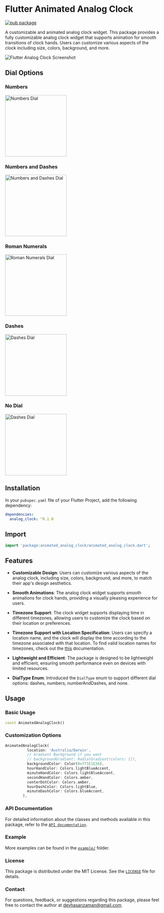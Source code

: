 # Flutter Animated Analog Clock

[![pub package](https://img.shields.io/badge/pub-v0.1.0-orange)](https://pub.dev/packages/animated_analog_clock)

A customizable and animated analog clock widget.
This package provides a fully customizable analog clock widget that supports
animation for smooth transitions of clock hands. Users can customize various
aspects of the clock including size, colors, background, and more.

![Flutter Analog Clock Screenshot](https://raw.githubusercontent.com/MuhammadHasan-Git/animated_analog_clock/main/screenshots/animated_analog_clock.gif)
&nbsp;

## Dial Options

### Numbers

<img src="https://raw.githubusercontent.com/MuhammadHasan-Git/animated_analog_clock/main/screenshots/number_dial_mockup.png" alt="Numbers Dial" width="200"/>

### Numbers and Dashes

<img src="https://raw.githubusercontent.com/MuhammadHasan-Git/animated_analog_clock/main/screenshots/NumAndDash.png" alt="Numbers and Dashes Dial" width="200"/>

### Roman Numerals

<img src="https://raw.githubusercontent.com/MuhammadHasan-Git/animated_analog_clock/main/screenshots/roman_dial_mockup.png" alt="Roman Numerals Dial" width="200"/>

### Dashes

<img src="https://raw.githubusercontent.com/MuhammadHasan-Git/animated_analog_clock/main/screenshots/dash_diial_mockup.png" alt="Dashes Dial" width="200"/>

### No Dial

<img src="https://raw.githubusercontent.com/MuhammadHasan-Git/animated_analog_clock/main/screenshots/none_dial_mockup.png" alt="Dashes Dial" width="200"/>

## Installation

In your `pubspec.yaml` file of your Flutter Project, add the following dependency:

```yaml
dependencies:
  analog_clock: ^0.1.0
```

## Import

```dart
import 'package:animated_analog_clock/animated_analog_clock.dart';
```

## Features

- **Customizable Design**: Users can customize various aspects of the analog clock, including size, colors, background, and more, to match their app's design aesthetics.

- **Smooth Animations**: The analog clock widget supports smooth animations for clock hands, providing a visually pleasing experience for users.

- **Timezone Support**: The clock widget supports displaying time in different timezones, allowing users to customize the clock based on their location or preferences.

- **Timezone Support with Location Specification**: Users can specify a location name, and the clock will display the time according to the timezone associated with that location. To find valid location names for timezones, check out the [this](https://help.syncfusion.com/flutter/calendar/timezone) documentation.

- **Lightweight and Efficient**: The package is designed to be lightweight and efficient, ensuring smooth performance even on devices with limited resources.

- **DialType Enum**: Introduced the `DialType` enum to support different dial options: dashes, numbers, numberAndDashes, and none.

## Usage

### Basic Usage

```dart
const AnimatedAnalogClock()
```

### Customization Options

```dart
AnimatedAnalogClock(
          location: 'Australia/Darwin',
          // Gradient Background if you want
          // backgroundGradient: RadialGradient(colors: []),
          backgroundColor: Color(0xff1E1E26),
          hourHandColor: Colors.lightBlueAccent,
          minuteHandColor: Colors.lightBlueAccent,
          secondHandColor: Colors.amber,
          centerDotColor: Colors.amber,
          hourDashColor: Colors.lightBlue,
          minuteDashColor: Colors.blueAccent,
        ),
```

### API Documentation

For detailed information about the classes and methods available in this package, refer to the [`API documentation`](https://pub.dev/documentation/animated_analog_clock/latest/).

### Example

More examples can be found in the [`example/`](https://github.com/MuhammadHasan-Git/animated_analog_clock/tree/main/example/lib) folder.

### License

This package is distributed under the MIT License. See the [`LICENSE`](LICENSE) file for details.

### Contact

For questions, feedback, or suggestions regarding this package, please feel free to contact the author at [devhasanzaman@gmail.com](mailto:devhasanzaman@gmail.com).

